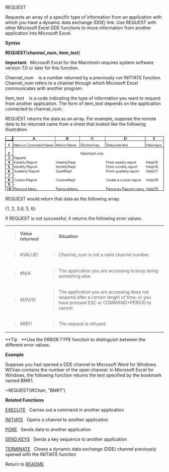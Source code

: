 REQUEST

Requests an array of a specific type of information from an application
with which you have a dynamic data exchange (DDE) link. Use REQUEST with
other Microsoft Excel DDE functions to move information from another
application into Microsoft Excel.

**Syntax**

**REQUEST**(**channel\_num, item\_text**)

**Important**&nbsp;&nbsp;&nbsp;Microsoft Excel for the Macintosh
requires system software version 7.0 or later for this function.

Channel\_num&nbsp;&nbsp;&nbsp;&nbsp;is a number returned by a previously
run INITIATE function. Channel\_num refers to a channel through which
Microsoft Excel communicates with another program.

Item\_text&nbsp;&nbsp;&nbsp;&nbsp;is a code indicating the type of
information you want to request from another application. The form of
item\_text depends on the application connected to channel\_num.

REQUEST returns the data as an array. For example, suppose the remote
data to be returned came from a sheet that looked like the following
illustration.

![](./media/image1.png)

REQUEST would return that data as the following array:

{1, 2, 3;4, 5, 6}

If REQUEST is not successful, it returns the following error values.

<table>
<tbody>
<tr class="odd">
<td><blockquote>
<p><strong>Value returned</strong></p>
</blockquote></td>
<td><blockquote>
<p><strong>Situation</strong></p>
</blockquote></td>
</tr>
<tr class="even">
<td><blockquote>
<p>#VALUE!</p>
</blockquote></td>
<td><blockquote>
<p>Channel_num is not a valid channel number.</p>
</blockquote></td>
</tr>
<tr class="odd">
<td><blockquote>
<p>#N/A</p>
</blockquote></td>
<td><blockquote>
<p>The application you are accessing is busy doing something else.</p>
</blockquote></td>
</tr>
<tr class="even">
<td><blockquote>
<p>#DIV/0!</p>
</blockquote></td>
<td><blockquote>
<p>The application you are accessing does not respond after a certain length of time, or you have pressed ESC or COMMAND+PERIOD to cancel.</p>
</blockquote></td>
</tr>
<tr class="odd">
<td><blockquote>
<p>#REF!</p>
</blockquote></td>
<td><blockquote>
<p>The request is refused.</p>
</blockquote></td>
</tr>
</tbody>
</table>

**Tip&nbsp;&nbsp;&nbsp;**Use the ERROR.TYPE function to distinguish
between the different error values.

**Example**

Suppose you had opened a DDE channel to Microsoft Word for Windows.
WChan contains the number of the open channel. In Microsoft Excel for
Windows, the following function returns the text specified by the
bookmark named BMK1.

\=REQUEST(WChan, "BMK1")

**Related Functions**

[EXECUTE](EXECUTE.md)&nbsp;&nbsp;&nbsp;Carries out a command in another application

[INITIATE](INITIATE.md)&nbsp;&nbsp;&nbsp;Opens a channel to another application

[POKE](POKE.md)&nbsp;&nbsp;&nbsp;Sends data to another application

[SEND.KEYS](SEND.KEYS.md)&nbsp;&nbsp;&nbsp;Sends a key sequence to another application

[TERMINATE](TERMINATE.md)&nbsp;&nbsp;&nbsp;Closes a dynamic data exchange (DDE) channel
previously opened with the INITIATE function



Return to [README](README.md)

